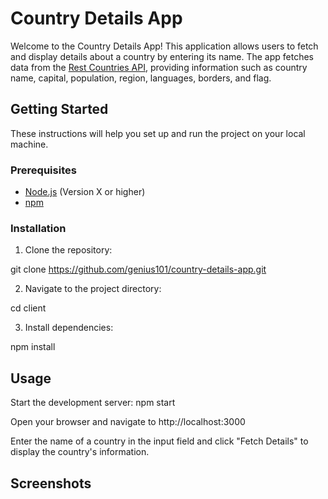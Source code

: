 # Country Details App

Welcome to the Country Details App! This application allows users to fetch and display details about a country by entering its name. The app fetches data from the [Rest Countries API](https://restcountries.com/), providing information such as country name, capital, population, region, languages, borders, and flag.

## Getting Started

These instructions will help you set up and run the project on your local machine.

### Prerequisites

- [Node.js](https://nodejs.org/) (Version X or higher)
- [npm](https://www.npmjs.com/)

### Installation

1. Clone the repository:

git clone https://github.com/genius101/country-details-app.git

2. Navigate to the project directory:

cd client

3. Install dependencies:

npm install

## Usage

Start the development server: npm start

Open your browser and navigate to http://localhost:3000

Enter the name of a country in the input field and click "Fetch Details" to display the country's information.

## Screenshots

